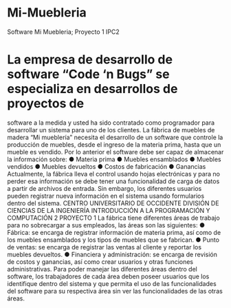 # Mi-Muebleria
Software Mi Muebleria; Proyecto 1 IPC2

# La empresa de desarrollo de software “Code ‘n Bugs” se especializa en desarrollos de proyectos de
software a la medida y usted ha sido contratado como programador para desarrollar un sistema para uno
de los clientes.
La fábrica de muebles de madera “Mi mueblería” necesita el desarrollo de un software que controle la
producción de muebles, desde el ingreso de la materia prima, hasta que un mueble es vendido.
Por lo anterior el software debe ser capaz de almacenar la información sobre:
● Materia prima
● Muebles ensamblados
● Muebles vendidos
● Muebles devueltos
● Costos de fabricación
● Ganancias
Actualmente, la fábrica lleva el control usando hojas electrónicas y para no perder esa información se
debe tener una funcionalidad de carga de datos a partir de archivos de entrada. Sin embargo, los
diferentes usuarios pueden registrar nueva información en el sistema usando formularios dentro del
sistema.
CENTRO UNIVERSITARIO DE OCCIDENTE
DIVISIÓN DE CIENCIAS DE LA INGENIERÍA
INTRODUCCIÓN A LA PROGRAMACIÓN Y COMPUTACIÓN 2
PROYECTO 1
La fábrica tiene diferentes áreas de trabajo para no sobrecargar a sus empleados, las áreas son las
siguientes:
● Fábrica: se encarga de registrar información de materia prima, así como de los muebles
ensamblados y los tipos de muebles que se fabrican.
● Punto de ventas: se encarga de registrar las ventas al cliente y reportar los muebles devueltos.
● Financiera y administración: se encarga de revisión de costos y ganancias, así como crear
usuarios y otras funciones administrativas.
Para poder manejar las diferentes áreas dentro del software, los trabajadores de cada área deben
poseer usuarios que los identifique dentro del sistema y que permita el uso de las funcionalidades del
software para su respectiva área sin ver las funcionalidades de las otras áreas.

